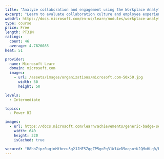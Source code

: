 ```yaml
---
title: "Analyze collaboration and engagement using the Workplace Analytics Ways of working assessment dashboard"
excerpt: "Learn to evaluate collaboration culture and employee experience with a Power BI template using Workplace Analytics data."
webUrl: https://docs.microsoft.com/en-us/learn/modules/workplace-analytics-ways-working/
type: course
price: Free
length: PT31M
ratings:
  count: 46
  average: 4.7826085
heat: 51

provider:
  name: Microsoft Learn
  domain: microsoft.com
  images:
    - url: /assets/images/organizations/microsoft.com-50x50.jpg
      width: 50
      height: 50

levels:
  - Intermediate

topics:
  - Power BI

images:
  - url: https://docs.microsoft.com/learn/achievements/generic-badge-social.png
    width: 640
    height: 320
    isCached: true

secured: "B8hhZipz0agimMfbrcu5g2JJMF5ZqgZP5gnPq31Wf4eD5oqso+KJQMxHLq0/bc+vFd33Ya9dqq/n5aqSVdol+n4S+HAfl2q0bez0G9yFzKRIIlrtg5VQF+sagweCePv+yqMhUv6SyDbuoU5uyo/vKY0kJh8CkGFz6pX96M0TP4YSUApD5WNnc9l/CNp8JwA1JIQwFLILEtcxd/UO+GknofkxzJuKjmUOoV5tenTgRgdaxxLIHha9qVwEKOM8o6qXHKAqT8HmrVmi++Axo9Tk8ZdYLHmoNdX/poBe+R5JSw1XtX157Y46jxmyMIVlnxIpfH/vsVFpS1zIp/WkQ4pxg6TrzxKt3S0shinluVKdQIU2mbguZef9x2NcClYeHTXZhRki2/QXXEWXqrZBA33R73+URIMZiYp1CKt1DoTwNOo=;wdtXL7fs9wTEQn3g6aPMhA=="
---
```


